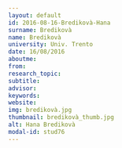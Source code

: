 ```yaml
---
layout: default 
id: 2016-08-16-Bredikovà-Hana
surname: Bredikovà
name: Bredikovà
university: Univ. Trento
date: 16/08/2016
aboutme: 
from: 
research_topic: 
subtitle: 
advisor: 
keywords: 
website: 
img: bredikovà.jpg
thumbnail: bredikovà_thumb.jpg
alt: Hana Bredikovà
modal-id: stud76
---
```

